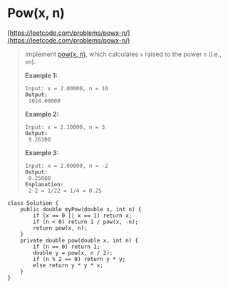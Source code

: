 # Pow(x, n)

[https://leetcode.com/problems/powx-n/](https://leetcode.com/problems/powx-n/)

> Implement [pow(x, n)](http://www.cplusplus.com/reference/valarray/pow/), which calculates `x` raised to the power `n` (i.e., `xn`).
>
> &#x20;
>
> **Example 1:**
>
> <pre><code>Input: x = 2.00000, n = 10
> <strong>Output:
> </strong> 1024.00000</code></pre>
>
> **Example 2:**
>
> <pre><code>Input: x = 2.10000, n = 3
> <strong>Output:
> </strong> 9.26100</code></pre>
>
> **Example 3:**
>
> <pre><code>Input: x = 2.00000, n = -2
> <strong>Output:
> </strong> 0.25000
> <strong>Explanation:
> </strong> 2-2 = 1/22 = 1/4 = 0.25</code></pre>

```
class Solution {
    public double myPow(double x, int n) {
        if (x == 0 || x == 1) return x;
        if (n < 0) return 1 / pow(x, -n);
        return pow(x, n);
    }
    private double pow(double x, int n) {
        if (n == 0) return 1;
        double y = pow(x, n / 2);
        if (n % 2 == 0) return y * y;
        else return y * y * x;
    }
}
```
